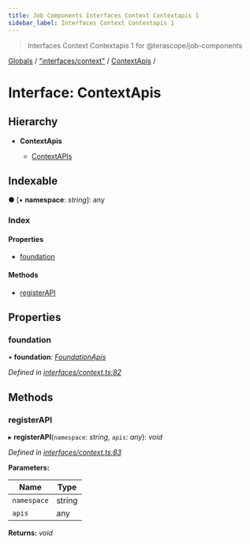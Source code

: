 ```yaml
---
title: Job Components Interfaces Context Contextapis 1
sidebar_label: Interfaces Context Contextapis 1
---
```


> Interfaces Context Contextapis 1 for @terascope/job-components

[Globals](../overview.md) / ["interfaces/context"](../modules/_interfaces_context_.md) / [ContextApis](_interfaces_context_.contextapis-1.md) /

# Interface: ContextApis

## Hierarchy

* **ContextApis**

  * [ContextAPIs](_interfaces_context_.contextapis.md)

## Indexable

● \[▪ **namespace**: *string*\]: any

### Index

#### Properties

* [foundation](_interfaces_context_.contextapis-1.md#foundation)

#### Methods

* [registerAPI](_interfaces_context_.contextapis-1.md#registerapi)

## Properties

###  foundation

• **foundation**: *[FoundationApis](_interfaces_context_.foundationapis.md)*

*Defined in [interfaces/context.ts:82](https://github.com/terascope/teraslice/tree/0c8b1cfadd6cd255811e506264906c5373f2ebea/packages/job-components/interfaces/context.ts#L82)*

## Methods

###  registerAPI

▸ **registerAPI**(`namespace`: *string*, `apis`: *any*): *void*

*Defined in [interfaces/context.ts:83](https://github.com/terascope/teraslice/tree/0c8b1cfadd6cd255811e506264906c5373f2ebea/packages/job-components/interfaces/context.ts#L83)*

**Parameters:**

Name | Type |
------ | ------ |
`namespace` | string |
`apis` | any |

**Returns:** *void*
